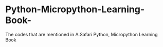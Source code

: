 # Python-Micropython-Learning-Book-
The codes that are mentioned in A.Safari Python, Micropython Learning Book 
